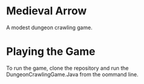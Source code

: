 # Medieval Arrow
A modest dungeon crawling game.

# Playing the Game
To run the game, clone the repository and run the DungeonCrawlingGame.Java from the oommand line.
